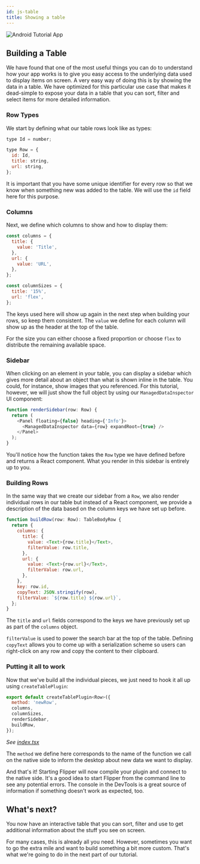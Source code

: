```yaml
---
id: js-table
title: Showing a table
---
```


![Android Tutorial App](assets/android-tutorial-desktop.png)

## Building a Table

We have found that one of the most useful things you can do to understand how your app works
is to give you easy access to the underlying data used to display items on screen. A very
easy way of doing this is by showing the data in a table. We have optimized for this
particular use case that makes it dead-simple to expose your data in a table that you
can sort, filter and select items for more detailed information.

### Row Types

We start by defining what our table rows look like as types:

```javascript
type Id = number;

type Row = {
  id: Id,
  title: string,
  url: string,
};
```

It is important that you have some unique identifier for every row so
that we know when something new was added to the table. We will use the
`id` field here for this purpose.

### Columns

Next, we define which columns to show and how to display them:

```javascript
const columns = {
  title: {
    value: 'Title',
  },
  url: {
    value: 'URL',
  },
};

const columnSizes = {
  title: '15%',
  url: 'flex',
};
```

The keys used here will show up again in the next step when building
your rows, so keep them consistent. The `value` we define for each column will show up as the header at the top of the table.

For the size you can either choose a fixed proportion or choose `flex`
to distribute the remaining available space.

### Sidebar

When clicking on an element in your table, you can display a sidebar
which gives more detail about an object than what is shown inline in the
table. You could, for instance, show images that you referenced.
For this tutorial, however, we will just show the full object by
using our `ManagedDataInspector` UI component:

```javascript
function renderSidebar(row: Row) {
  return (
    <Panel floating={false} heading={'Info'}>
      <ManagedDataInspector data={row} expandRoot={true} />
    </Panel>
  );
}
```

You'll notice how the function takes the `Row` type we have defined
before and returns a React component. What you render in this sidebar is
entirely up to you.

### Building Rows

In the same way that we create our sidebar from a `Row`, we
also render individual rows in our table but instead of a React
component, we provide a description of the data based
on the column keys we have set up before.

```javascript
function buildRow(row: Row): TableBodyRow {
  return {
    columns: {
      title: {
        value: <Text>{row.title}</Text>,
        filterValue: row.title,
      },
      url: {
        value: <Text>{row.url}</Text>,
        filterValue: row.url,
      },
    },
    key: row.id,
    copyText: JSON.stringify(row),
    filterValue: `${row.title} ${row.url}`,
  };
}
```

The `title` and `url` fields correspond to the keys
we have previously set up as part of the `columns`
object.

`filterValue` is used to power the search bar at the top
of the table. Defining `copyText` allows you to come up
with a serialization scheme so users can right-click on
any row and copy the content to their clipboard.

### Putting it all to work

Now that we've build all the individual pieces, we
just need to hook it all up using `createTablePlugin`:

```javascript
export default createTablePlugin<Row>({
  method: 'newRow',
  columns,
  columnSizes,
  renderSidebar,
  buildRow,
});
```
*See [index.tsx](https://github.com/facebook/flipper/blob/master/desktop/src/plugins/seamammals/index.tsx)*

The `method` we define here corresponds to the name
of the function we call on the native side to inform
the desktop about new data we want to display.

And that's it! Starting Flipper will now compile your
plugin and connect to the native side. It's a good
idea to start Flipper from the command line to see
any potential errors. The console in the DevTools
is a great source of information if something doesn't
work as expected, too.

## What's next?

You now have an interactive table that you can sort,
filter and use to get additional information about
the stuff you see on screen.

For many cases, this is already all you need. However,
sometimes you want to go the extra mile and want
to build something a bit more custom. That's what
we're going to do in the next part of our tutorial.
